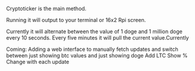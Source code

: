 Cryptoticker is the main method. 

Running it will output to your terminal or 16x2 Rpi screen.

Currently it will alternate between the value of 1 doge and 1 million doge every 10 seconds. Every five minutes it will pull the current value.Currently


Coming:
Adding a web interface to manually fetch updates and switch between just showing btc values and just showing doge
Add LTC
Show % Change with each update
